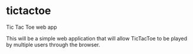 # tictactoe
Tic Tac Toe web app

This will be a simple web application that will allow TicTacToe to be played by multiple users through the browser.
